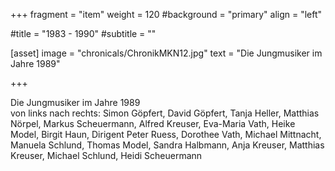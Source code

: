+++
fragment = "item"
weight = 120
#background = "primary"
align = "left"

#title = "1983 - 1990"
#subtitle = ""

[asset]
  image = "chronicals/ChronikMKN12.jpg"
  text = "Die Jungmusiker im Jahre 1989"

+++

Die Jungmusiker im Jahre 1989  
von links nach rechts: Simon Göpfert, David Göpfert, Tanja Heller, Matthias Nörpel, Markus Scheuermann, Alfred Kreuser,
Eva-Maria Vath, Heike Model, Birgit Haun, Dirigent Peter Ruess, Dorothee Vath, Michael Mittnacht, Manuela Schlund,
Thomas Model, Sandra Halbmann, Anja Kreuser, Matthias Kreuser, Michael Schlund, Heidi Scheuermann